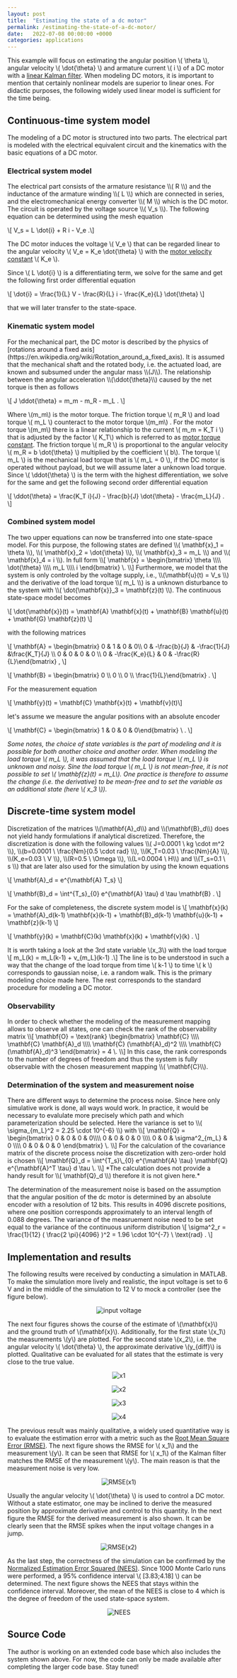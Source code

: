 ```yaml
---
layout: post
title:  "Estimating the state of a dc motor"
permalink: /estimating-the-state-of-a-dc-motor/
date:   2022-07-08 00:00:00 +0000
categories: applications
---
```


This example will focus on estimating the angular position \\( \theta \\), angular velocity \\( \dot{\theta} \\) and armature current \\( i \\) of a DC motor with a [linear Kalman filter](/linear-kalman-filter/). 
When modeling DC motors, it is important to mention that certainly nonlinear models are superior to linear ones.
For didactic purposes, the following widely used linear model is sufficient for the time being.

<h2>Continuous-time system model</h2>
The modeling of a DC motor is structured into two parts.
The electrical part is modeled with the electrical equivalent circuit and the kinematics with the basic equations of a DC motor.

<h3>Electrical system model</h3>
The electrical part consists of the armature resistance \\( R \\) and the inductance of the armature winding \\( L \\) which are connected in series, and the electromechanical energy converter \\( M \\)  which is the DC motor. 
The circuit is operated by the voltage source \\( V_s \\).
The following equation can be determined using the mesh equation

\\[ V_s = L \dot{i} + R i - V_e \.\\]

The DC motor induces the voltage \\( V_e \\) that can be regarded linear to the angular velocity \\( V_e = K_e \dot{\theta} \\) with the [motor velocity constant](https://en.wikipedia.org/wiki/Motor_constants) \\( K_e \\). 

Since \\(  L \dot{i} \\)  is a differentiating term, we solve for the same and get the following first order differential equation

\\[ \dot{i} = \frac{1}{L} V - \frac{R}{L} i - \frac{K_e}{L} \dot{\theta} \\]

that we will later transfer to the state-space.

<h3>Kinematic system model</h3>
For the mechanical part, the DC motor is described by the physics of [rotations around a fixed axis](https://en.wikipedia.org/wiki/Rotation_around_a_fixed_axis).
It is assumed that the mechanical shaft and the rotated body, i.e. the actuated load, are known and subsumed under the angular mass \\(J\\).
The relationship between the angular acceleration \\(\ddot{\theta}\\) caused by the net torque is then as follows

\\[ J \ddot{\theta} = m_m - m_R - m_L \. \\]

Where \\(m_m\\) is the motor torque.
The friction torque \\( m_R \\) and load torque \\( m_L \\) counteract to the motor torque \\(m_m\\) .
For the motor torque \\(m_m\\) there is a linear relationship to the current \\( m_m = K_T i \\) that is adjusted by the factor \\( K_T\\) which is referred to as [motor torque constant](https://en.wikipedia.org/wiki/Motor_constants). 
The friction torque \\( m_R \\) is proportional to the angular velocity \\( m_R = b \dot{\theta} \\) multiplied by the coefficient \\( b\\).
The torque \\( m_L \\) is the mechanical load torque that is \\( m_L = 0 \\), if the DC motor is operated without payload, but we will assume later a unknown load torque.
Since \\( \ddot{\theta} \\) is the term with the highest differentiation, we solve for the same and get the following second order differential equation

\\[ \ddot{\theta} = \frac{K_T i}{J} - \frac{b}{J} \dot{\theta} - \frac{m_L}{J} \. \\]

<h3>Combined system model</h3>
The two upper equations can now be transferred into one state-space model.
For this purpose, the following states are defined \\( \mathbf{x}_1 = \theta \\), \\( \mathbf{x}_2 = \dot{\theta} \\), \\( \mathbf{x}_3 = m_L \\)  and \\( \mathbf{x}_4 = i \\).
In full form
\\[ \mathbf{x} = \begin{bmatrix} \theta \\\\ \dot{\theta} \\\\ m_L \\\\ i \end{bmatrix} \. \\]
Furthermore, we model that the system is only controled by the voltage supply, i.e., \\(\mathbf{u}(t) =  V_s \\) and the derivative of the load torque \\( m_L \\) is a unknown disturbance to the system with \\( \dot{\mathbf{x}}_3 = \mathbf{z}(t) \\).
The continuous state-space model becomes

\\[ \dot{\mathbf{x}}(t) = \mathbf{A} \mathbf{x}(t) + \mathbf{B} \mathbf{u}(t) + \mathbf{G} \mathbf{z}(t) \\]

with the following matrices

\\[ \mathbf{A} = \begin{bmatrix} 0 & 1 & 0 & 0\\\\ 0 & -\frac{b}{J} & -\frac{1}{J} &\frac{K_T}{J} \\\\ 0 & 0 & 0 & 0 \\\\ 0 & -\frac{K_e}{L} & 0 & -\frac{R}{L}\end{bmatrix} , \\]

\\[ \mathbf{B} = \begin{bmatrix} 0 \\\\ 0 \\\\ 0 \\\\ \frac{1}{L}\end{bmatrix} \. \\]

For the measurement equation

\\[ \mathbf{y}(t) =  \mathbf{C} \mathbf{x}(t) + \mathbf{v}(t)\\]

let's assume we measure the angular positions with an absolute encoder

\\[ \mathbf{C} = \begin{bmatrix} 1 & 0 & 0 & 0\end{bmatrix} \ . \\]

*Some notes, the choice of state variables is the part of modeling and it is possible for both another choice and another order.
When modeling the load torque \\( m_L \\), it was assumed that the load torque \\( m_L \\) is unknown and noisy.
Sine the load torque \\( m_L \\) is not mean-free, it is not possible to set \\(  \mathbf{z}(t)  = m_L\\).
One practice is therefore to assume the change (i.e. the derivative) to be mean-free and to set the variable as an additional state (here \\( x_3 \\)).*

<h2>Discrete-time system model</h2>
Discretization of the matrices \\(\mathbf{A}_d\\) and \\(\mathbf{B}_d\\) does not yield handy formulations if analytical discretized.
Therefore, the discretization is done with the following values \\( J=0.0001 \ kg \cdot m^2 \\), \\(b=0.0001 \ \frac{Nm}{0.5 \cdot rad} \\), \\(K_T=0.03 \ \frac{Nm}{A} \\), \\(K_e=0.03 \ V \\), \\(R=0.5 \ \Omega \\), \\(L=0.0004 \ H\\) and \\(T_s=0.1 \ s \\) that are later also used for the simulation by using the known equations

\\[ \mathbf{A}_d = e^{\mathbf{A} T_s} \\]

\\[ \mathbf{B}_d = \int^{T_s}\_{0}  e^{\mathbf{A} \tau} d \tau  \mathbf{B}  \. \\]

For the sake of completeness, the discrete system model is
\\[ \mathbf{x}(k) = \mathbf{A}_d(k-1) \mathbf{x}(k-1) + \mathbf{B}_d(k-1) \mathbf{u}(k-1) + \mathbf{z}(k-1) \\]

\\[ \mathbf{y}(k) = \mathbf{C}(k) \mathbf{x}(k) + \mathbf{v}(k) . \\]

It is worth taking a look at the 3rd state variable \\(x_3\\) with the load torque
\\[ m_L(k) = m_L(k-1) + v_{m_L}(k-1) \.\\] 
The line is to be understood in such a way that the change of the load torque from time \\( k-1 \\) to time \\( k \\) corresponds to gaussian noise, i.e. a random walk.
This is the primary modeling choice made here. 
The rest corresponds to the standard procedure for modeling a DC motor.

<h3>Observability</h3>
In order to check whether the modeling of the measurement mapping allows to observe all states, one can check the rank of the observability matrix
\\[ \mathbf{O} = \text{rank} \begin{bmatrix} \mathbf{C} \\\\ \mathbf{C} \mathbf{A}_d  \\\\ \mathbf{C} (\mathbf{A}_d)^2  \\\\ \mathbf{C} (\mathbf{A}_d)^3 \end{bmatrix} = 4 \. \\]
In this case, the rank corresponds to the number of degrees of freedom and thus the system is fully observable with the chosen measurement mapping \\( \mathbf{C}\\).

<h3>Determination of the system and measurement noise</h3>
There are different ways to determine the process noise. 
Since here only simulative work is done, all ways would work. 
In practice, it would be necessary to evalulate more precisely which path and which parameterization should be selected. 
Here the variance is set to \\(  \sigma_{m_L}^2 = 2.25 \cdot 10^{-6} \\) with
\\[ \mathbf{Q} = \begin{bmatrix} 0 & 0 & 0 & 0\\\\ 0 & 0 & 0 & 0 \\\\ 0 & 0 & \sigma^2_{m_L} & 0 \\\\ 0 & 0 & 0 & 0 \end{bmatrix} \. \\]
For the calculation of the covariance matrix of the discrete process noise the discretization with zero-order hold is chosen
\\[ \mathbf{Q}_d = \int^{T_s}\_{0}  e^{\mathbf{A} \tau} \mathbf{Q} e^{\mathbf{A}^T \tau} d \tau  \. \\]
*The calculation does not provide a handy result for \\( \mathbf{Q}_d \\) therefore it is not given here.*

The determination of the measurement noise is based on the assumption that the angular position of the dc motor is determined by an absolute encoder with a resolution of 12 bits. 
This results in 4096 discrete positions, where one position corresponds approximately to an interval length of 0.088 degrees. 
The variance of the measruement noise need to be set equal to the variance of the continuous uniform distribution
\\[  \sigma^2_r = \frac{1}{12} ( \frac{2 \pi}{4096} )^2 = 1.96 \cdot 10^{-7} \ \text{rad} \. \\]

<h2>Implementation and results</h2>
The following results were received by conducting a simulation in MATLAB.
To make the simulation more lively and realistic, the input voltage is set to 6 V and in the middle of the simulation to 12 V to mock a controller (see the figure below).

<p align="center">
<img src="/assets/images/dc_motor/u.png" title="input voltage"/>
</p>

The next four figures shows the course of the estimate of \\(\mathbf{x}\\) and the ground truth of \\(\mathbf{x}\\).
Additionally, for the first state \\(x_1\\) the measurements \\(y\\) are plotted.
For the second state \\(x_2\\), i.e. the angular velocity \\( \dot{\theta} \\), the approximate derivative \\(y_{diff}\\) is plotted.
Qualitative can be evaluated for all states that the estimate is very close to the true value.

<p align="center">
<img src="/assets/images/dc_motor/x1.png" title="x1"/>
</p>

<p align="center">
<img src="/assets/images/dc_motor/x2.png" title="x2"/>
</p>

<p align="center">
<img src="/assets/images/dc_motor/x3.png" title="x3"/>
</p>

<p align="center">
<img src="/assets/images/dc_motor/x4.png" title="x4"/>
</p>

The previous result was mainly qualitative, a widely used quantitative way is to evaluate the estimation error with a metric such as the [Root Mean Square Error (RMSE)](/root-mean-square-error/).
The next figure shows the RMSE for \\( x_1\\) and the measurement \\(y\\). 
It can be seen that RMSE for \\( x_1\\)  of the Kalman filter matches the RMSE of the measurement \\(y\\).
The main reason is that the measurement noise is very low.

<p align="center">
<img src="/assets/images/dc_motor/RMSE_x1.png" title="RMSE(x1)"/>
</p>

Usually the angular velocity \\( \dot{\theta} \\) is used to control a DC motor. 
Without a state estimator, one may be inclined to derive the measured position by approximate derivative and control to this quantity. 
In the next figure the RMSE for the derived measurement is also shown. 
It can be clearly seen that the RMSE spikes when the input voltage changes in a jump.

<p align="center">
<img src="/assets/images/dc_motor/RMSE_x2.png" title="RMSE(x2)"/>
</p>

As the last step, the correctness of the simulation can be confirmed by the [Normalized Estimation Error Squared (NEES)](/normalized-estimation-error-squared/). 
Since 1000 Monte Carlo runs were performed, a 95% confidence interval \\( [3.83;4.18] \\) can be determined. 
The next figure shows the NEES that stays within the confidence interval.
Moreover, the mean of the NEES is close to 4 which is the degree of freedom of the used state-space system.

<p align="center">
<img src="/assets/images/dc_motor/NEES.png" title="NEES"/>
</p>

<h2>Source Code</h2>
The author is working on an extended code base which also includes the system shown above. 
For now, the code can only be made available after completing the larger code base. 
Stay tuned!


[jekyll-docs]: https://jekyllrb.com/docs/home
[jekyll-gh]:   https://github.com/jekyll/jekyll
[jekyll-talk]: https://talk.jekyllrb.com/
